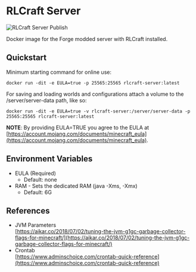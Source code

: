# RLCraft Server

![RLCraft Server Publish](https://github.com/double-em/RLCraft-Server/workflows/RLCraft%20Server%20Publish/badge.svg)

Docker image for the Forge modded server with RLCraft installed.

## Quickstart

Minimum starting command for online use:

```shell
docker run -dit -e EULA=true -p 25565:25565 rlcraft-server:latest
```

For saving and loading worlds and configurations attach a volume to the /server/server-data path, like so:

```shell
docker run -dit -e EULA=true -v rlcraft-server:/server/server-data -p 25565:25565 rlcraft-server:latest
```

**NOTE**: By providing EULA=TRUE you agree to the EULA at [https://account.mojang.com/documents/minecraft_eula](https://account.mojang.com/documents/minecraft_eula).

## Environment Variables

- EULA (Required)
  - Default: none
- RAM - Sets the dedicated RAM (java -Xms, -Xmx)
  - Default: 6G

## References

- JVM Parameters  
  [https://aikar.co/2018/07/02/tuning-the-jvm-g1gc-garbage-collector-flags-for-minecraft/](https://aikar.co/2018/07/02/tuning-the-jvm-g1gc-garbage-collector-flags-for-minecraft/)
- Crontab  
  [https://www.adminschoice.com/crontab-quick-reference](https://www.adminschoice.com/crontab-quick-reference)
